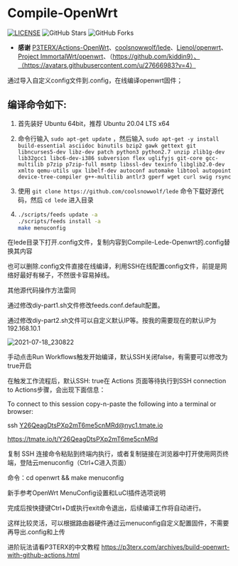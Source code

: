 # Compile-OpenWrt

[![LICENSE](https://img.shields.io/github/license/mashape/apistatus.svg?style=flat-square&label=LICENSE)](https://github.com/Lancenas/actions-openwrt-helloworld/blob/master/LICENSE)
![GitHub Stars](https://img.shields.io/github/stars/Lancenas/actions-openwrt-helloworld.svg?style=flat-square&label=Stars&logo=github)
![GitHub Forks](https://img.shields.io/github/forks/Lancenas/actions-openwrt-helloworld.svg?style=flat-square&label=Forks&logo=github)

- **感谢** [P3TERX/Actions-OpenWrt](https://github.com/P3TERX/Actions-OpenWrt)、[coolsnowwolf/lede](https://github.com/coolsnowwolf/lede)、[Lienol/openwrt](https://github.com/Lienol/openwrt)、[Project ImmortalWrt/openwrt](https://github.com/immortalwrt/immortalwrt)、（https://github.com/kiddin9）、（https://avatars.githubusercontent.com/u/27666983?v=4）

通过导入自定义config文件到.config，在线编译openwrt固件；

编译命令如下:
-
1. 首先装好 Ubuntu 64bit，推荐 Ubuntu 20.04 LTS x64

2. 命令行输入 `sudo apt-get update` ，然后输入
   `
   sudo apt-get -y install build-essential asciidoc binutils bzip2 gawk gettext git libncurses5-dev libz-dev patch python3 python2.7 unzip zlib1g-dev lib32gcc1 libc6-dev-i386 subversion flex uglifyjs git-core gcc-multilib p7zip p7zip-full msmtp libssl-dev texinfo libglib2.0-dev xmlto qemu-utils upx libelf-dev autoconf automake libtool autopoint device-tree-compiler g++-multilib antlr3 gperf wget curl swig rsync
   `

3. 使用 `git clone https://github.com/coolsnowwolf/lede` 命令下载好源代码，然后 `cd lede` 进入目录

4. ```bash
   ./scripts/feeds update -a
   ./scripts/feeds install -a
   make menuconfig
   ```
在lede目录下打开.config文件，复制内容到Compile-Lede-Openwrt的.config替换其内容

也可以删除.config文件直接在线编译，利用SSH在线配置config文件，前提是网络好最好有梯子，不然很卡容易掉线。

其他源代码操作方法雷同

通过修改diy-part1.sh文件修改feeds.conf.default配置。

通过修改diy-part2.sh文件可以自定义默认IP等。按我的需要现在的默认IP为192.168.10.1

![2021-07-18_230822](https://user-images.githubusercontent.com/84278744/126072452-6103adc4-0e19-4816-a769-e67d15ee1c21.png)

手动点击Run Workflows触发开始编译，默认SSH关闭false，有需要可以修改为true开启

在触发工作流程后，默认SSH: true在 Actions 页面等待执行到SSH connection to Actions步骤，会出现下面信息：

To connect to this session copy-n-paste the following into a terminal or browser:

ssh Y26QeagDtsPXp2mT6me5cnMRd@nyc1.tmate.io

https://tmate.io/t/Y26QeagDtsPXp2mT6me5cnMRd

复制 SSH 连接命令粘贴到终端内执行，或者复制链接在浏览器中打开使用网页终端，登陆云menuconfig（Ctrl+C进入页面）

命令：cd openwrt && make menuconfig

新手参考OpenWrt MenuConfig设置和LuCI插件选项说明

完成后按快捷键Ctrl+D或执行exit命令退出，后续编译工作将自动进行。

这样比较灵活，可以根据路由器硬件通过云menuconfig自定义配置固件，不需要再导出.config和上传

进阶玩法请看P3TERX的中文教程
https://p3terx.com/archives/build-openwrt-with-github-actions.html
